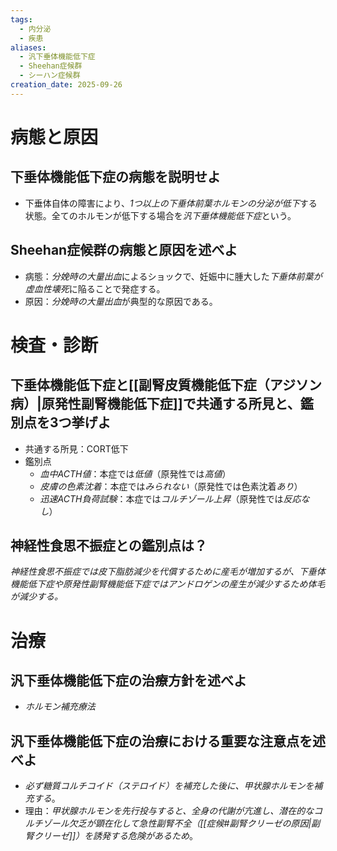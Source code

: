 ```yaml
---
tags:
  - 内分泌
  - 疾患
aliases:
  - 汎下垂体機能低下症
  - Sheehan症候群
  - シーハン症候群
creation_date: 2025-09-26
---
```

# 病態と原因
## 下垂体機能低下症の病態を説明せよ
- 下垂体自体の障害により、*1つ以上の下垂体前葉ホルモンの分泌が低下*する状態。全てのホルモンが低下する場合を*汎下垂体機能低下症*という。

## Sheehan症候群の病態と原因を述べよ
- 病態：*分娩時の大量出血*によるショックで、妊娠中に腫大した*下垂体前葉が虚血性壊死*に陥ることで発症する。
- 原因：*分娩時の大量出血*が典型的な原因である。

# 検査・診断
## 下垂体機能低下症と[[副腎皮質機能低下症（アジソン病）|原発性副腎機能低下症]]で共通する所見と、鑑別点を3つ挙げよ
- 共通する所見：CORT低下
- 鑑別点
	- *血中ACTH値*：本症では*低値*（原発性では*高値*）
	- *皮膚の色素沈着*：本症では*みられない*（原発性では色素沈着*あり*）
	- *迅速ACTH負荷試験*：本症では*コルチゾール上昇*（原発性では*反応なし*）

## 神経性食思不振症との鑑別点は？
*神経性食思不振症では皮下脂肪減少を代償するために産毛が増加するが、下垂体機能低下症や原発性副腎機能低下症ではアンドロゲンの産生が減少するため体毛が減少する。*

# 治療
## 汎下垂体機能低下症の治療方針を述べよ
- *ホルモン補充療法*

## 汎下垂体機能低下症の治療における重要な注意点を述べよ
- *必ず糖質コルチコイド（ステロイド）を補充した後に、甲状腺ホルモンを補充する*。
- 理由：*甲状腺ホルモンを先行投与すると、全身の代謝が亢進し、潜在的なコルチゾール欠乏が顕在化して急性副腎不全（[[症候#副腎クリーゼの原因|副腎クリーゼ]]）を誘発する危険があるため*。
